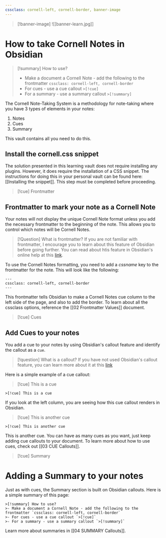 ```yaml
---
cssclass: cornell-left, cornell-border, banner-image
---
```

>[!banner-image] ![[banner-learn.jpg]]

# How to take Cornell Notes in Obsidian

>[!summary] How to use?
>- Make a document a Cornell Note - add the following to the frontmatter `cssclass: cornell-left, cornell-border`
>- For cues - use a cue callout `>[!cue]`
>- For a summary - use a summary callout `>[!summary]`


The Cornell Note-Taking System is a methodology for note-taking where you have 3 types of elements in your notes:

1. Notes
2. Cues
3. Summary

This vault contains all you need to do this.

## Install the cornell.css snippet
The solution presented in this learning vault does not require installing any plugins. However, it does require the installation of a CSS snippet. The instructions for doing this in your personal vault can be found here: [[Installing the snippet]]. This step must be completed before proceeding.

>[!cue] Frontmatter

## Frontmatter to mark your note as a Cornell Note
Your notes will not display the unique Cornell Note format unless you add the necessary frontmatter to the beginning of the note. This allows you to control which notes will be Cornell Notes.

>[!Question] What is frontmatter? 
>If you are not familiar with frontmatter, I encourage you to learn about this feature of Obsidian before going further. You can read about htis feature in Obsidian's online help at this [link](https://help.obsidian.md/Editing+and+formatting/Metadata).

To use the Cornell Notes formatting, you need to add a *cssname* key to the frontmatter for the note. This will look like the following:

```
---
cssclass: cornell-left, cornell-border
---
```
This frontmatter tells Obsidian to make a Cornell Notes cue column to the left side of the page, and also to add the border. To learn about all the cssclass options, reference the [[02 Frontmatter Values]] document.

>[!cue] Cues
## Add Cues to your notes
You add a cue to your notes by using Obsidian's callout feature and identify the callout as a `cue`.

>[!question] What is a callout?
> If you have not used Obsidian's callout feature, you can learn more about it at this [link](https://help.obsidian.md/Editing+and+formatting/Callouts)

Here is a simple example of a cue callout:
>[!cue] This is a cue
```
>[!cue] This is a cue
```
If you look at the left column, you are seeing how this cue callout renders in Obsidian.
>[!cue] This is another cue
```
>[!cue] This is another cue
```

This is another cue. You can have as many cues as you want, just keep adding cue callouts to your document. To learn more about how to use cues, check out [[03 CUE Callouts]].


>[!cue] Summary 
# Adding a Summary to your notes

Just as with cues, the Summary section is built on Obsidian callouts. Here is a simple summary of this page:
```
>[!summary] How to use?
>- Make a document a Cornell Note - add the following to the frontmatter `cssclass: cornell-left, cornell-border`
>- For cues - use a cue callout `>[!cue]`
>- For a summary - use a summary callout `>[!summary]`
```

Learn more about summaries in [[04 SUMMARY Callouts]].